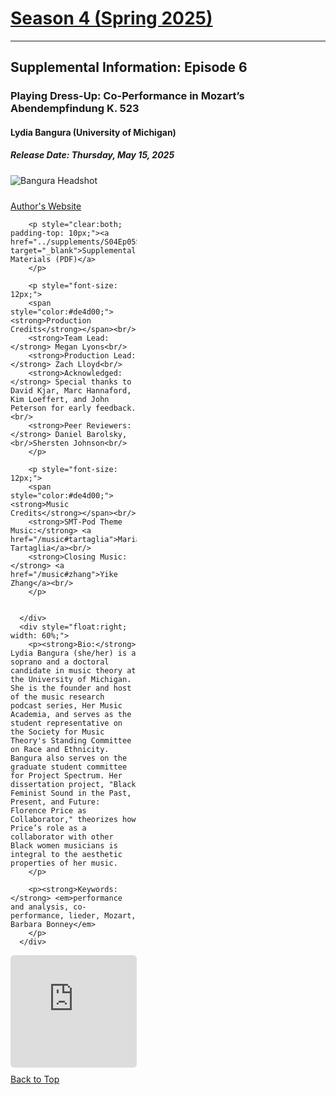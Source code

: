 <div class="seasonheader">
    <a href="/episodes/season04"><h1 class="seasonheader-text">Season 4 (Spring 2025)</h1></a>
</div>

<div>
<hr>
<h2>Supplemental Information: Episode 6</h2>

  <div class="supplement" id="e4.6">
    <h3 class="supplement-title">Playing Dress-Up: Co-Performance in Mozart’s Abendempfindung K. 523</h3>
    <h4>Lydia Bangura (University of Michigan)</h4>
    <h5>Release Date: Thursday, May 15, 2025</h5>
    <div class="floatsupps">
      <div style="float:left; width: 40%;">
        <img class="biopic" alt="Bangura Headshot" src="../supplements/S04Ep06bangura.jpg">
        <p style="clear:both; padding-top: 10px;"><a href="https://hermusicacademia.com" target="_blank">Author's Website</a><br/></p>

        <p style="clear:both; padding-top: 10px;"><a href="../supplements/S04Ep05Supp_lucas_mazbouq.pdf" target="_blank">Supplemental Materials (PDF)</a>
        </p>

        <p style="font-size: 12px;">
        <span style="color:#de4d00;"><strong>Production Credits</strong></span><br/>
        <strong>Team Lead:</strong> Megan Lyons<br/>
        <strong>Production Lead:</strong> Zach Lloyd<br/>
        <strong>Acknowledged:</strong> Special thanks to David Kjar, Marc Hannaford, Kim Loeffert, and John Peterson for early feedback.<br/>
        <strong>Peer Reviewers:</strong> Daniel Barolsky, <br/>Shersten Johnson<br/>
        </p>

        <p style="font-size: 12px;">
        <span style="color:#de4d00;"><strong>Music Credits</strong></span><br/>
        <strong>SMT-Pod Theme Music:</strong> <a href="/music#tartaglia">Maria Tartaglia</a><br/>
        <strong>Closing Music:</strong> <a href="/music#zhang">Yike Zhang</a><br/>
        </p>


      </div>
      <div style="float:right; width: 60%;">
        <p><strong>Bio:</strong> Lydia Bangura (she/her) is a soprano and a doctoral candidate in music theory at the University of Michigan. She is the founder and host of the music research podcast series, Her Music Academia, and serves as the student representative on the Society for Music Theory's Standing Committee on Race and Ethnicity. Bangura also serves on the graduate student committee for Project Spectrum. Her dissertation project, "Black Feminist Sound in the Past, Present, and Future: Florence Price as Collaborator," theorizes how  Price’s role as a collaborator with other Black women musicians is integral to the aesthetic properties of her music.
        </p>

        <p><strong>Keywords:</strong> <em>performance and analysis, co-performance, lieder, Mozart, Barbara Bonney</em>
        </p>
      </div>
<div style="width: 100%; height: 180px; margin-top: 10px; margin-bottom: 10px; border-radius: 6px; overflow:hidden; clear:both;">
<iframe style="width: 100%; height: 180px;" frameborder="no" scrolling="no" seamless src="https://player.captivate.fm/episode/f2f3e84b-6b77-41b1-8b43-0916857749f5/"></iframe></div>
    <a class="to-top" href="#top">Back to Top</a>
  </div>  
